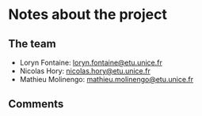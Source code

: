 # Notes about the project

## The team

- Loryn Fontaine: loryn.fontaine@etu.unice.fr
- Nicolas Hory: nicolas.hory@etu.unice.fr
- Mathieu Molinengo: mathieu.molinengo@etu.unice.fr

## Comments
